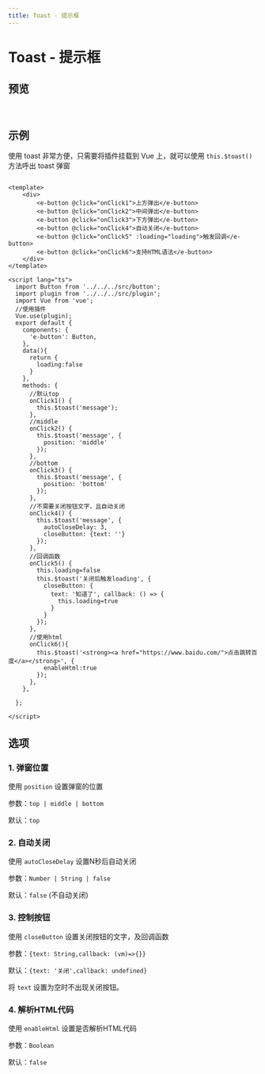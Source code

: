 ```yaml
---
title: Toast - 提示框
---
```


# Toast - 提示框

## 预览

<br>

<ClientOnly>
<toast-demos />
</ClientOnly>

## 示例

使用 toast 非常方便，只需要将插件挂载到 Vue 上，就可以使用 `this.$toast()` 方法呼出 toast 弹窗

``` vue{18,31,35-37,41-43,47-50,55-59,65-67}

<template>
    <div>
        <e-button @click="onClick1">上方弹出</e-button>
        <e-button @click="onClick2">中间弹出</e-button>
        <e-button @click="onClick3">下方弹出</e-button>
        <e-button @click="onClick4">自动关闭</e-button>
        <e-button @click="onClick5" :loading="loading">触发回调</e-button>
        <e-button @click="onClick6">支持HTML语法</e-button>
    </div>
</template>

<script lang="ts">
  import Button from '../../../src/button';
  import plugin from '../../../src/plugin';
  import Vue from 'vue';
  //使用插件
  Vue.use(plugin);
  export default {
    components: {
      'e-button': Button,
    },
    data(){
      return {
        loading:false
      }
    },
    methods: {
      //默认top
      onClick1() {
        this.$toast('message');
      },
      //middle
      onClick2() {
        this.$toast('message', {
          position: 'middle'
        });
      },
      //bottom
      onClick3() {
        this.$toast('message', {
          position: 'bottom'
        });
      },
      //不需要关闭按钮文字，且自动关闭
      onClick4() {
        this.$toast('message', {
          autoCloseDelay: 3,
          closeButton: {text: ''}
        });
      },
      //回调函数
      onClick5() {
        this.loading=false
        this.$toast('关闭后触发loading', {
          closeButton: {
            text: '知道了', callback: () => {
              this.loading=true
            }
          }
        });
      },
      //使用html
      onClick6(){
        this.$toast('<strong><a href="https://www.baidu.com/">点击跳转百度</a></strong>', {
          enableHtml:true
        });
      },
    },

  };

</script>
```


## 选项

### 1. 弹窗位置

使用 `position` 设置弹窗的位置

参数：`top | middle | bottom`

默认：`top`
### 2. 自动关闭

使用 `autoCloseDelay` 设置N秒后自动关闭

参数：`Number | String | false` 

默认：`false` (不自动关闭)

### 3. 控制按钮

使用 `closeButton` 设置关闭按钮的文字，及回调函数

参数：`{text: String,callback: (vm)=>{}}`

默认：`{text: '关闭',callback: undefined}`

将 `text` 设置为空时不出现关闭按钮。


### 4. 解析HTML代码
使用 `enableHtml` 设置是否解析HTML代码

参数：`Boolean`

默认：`false`